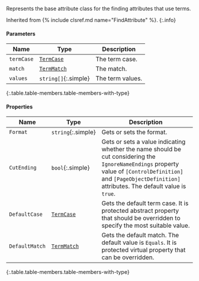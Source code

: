 Represents the base attribute class for the finding attributes that use terms.

Inherited from {% include clsref.md name="FindAttribute" %}.
{:.info}

#### Parameters

Name | Type | Description
---- | ---- | -----------
`termCase` | [`TermCase`](#termcase) | The term case.
`match` | [`TermMatch`](#termmatch) | The match.
`values` | `string[]`{:.simple} | The term values.
{:.table.table-members.table-members-with-type}

#### Properties

Name | Type | Description
---- | ---- | -----------
`Format` | `string`{:.simple} | Gets or sets the format.
`CutEnding` | `bool`{:.simple} | Gets or sets a value indicating whether the name should be cut considering the `IgnoreNameEndings` property value of `[ControlDefinition]` and `[PageObjectDefinition]` attributes. The default value is `true`.
`DefaultCase` | [`TermCase`](#termcase) | Gets the default term case. It is protected abstract property that should be overridden to specify the most suitable value.
`DefaultMatch` | [`TermMatch`](#termmatch) | Gets the default match. The default value is `Equals`. It is protected virtual property that can be overridden.
{:.table.table-members.table-members-with-type}